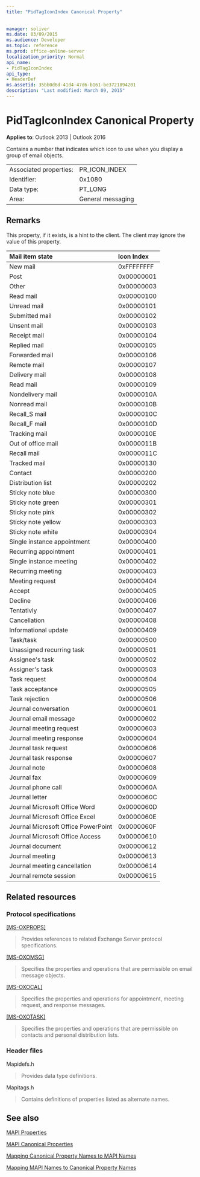 ```yaml
---
title: "PidTagIconIndex Canonical Property"
 
 
manager: soliver
ms.date: 03/09/2015
ms.audience: Developer
ms.topic: reference
ms.prod: office-online-server
localization_priority: Normal
api_name:
- PidTagIconIndex
api_type:
- HeaderDef
ms.assetid: 35bb0d6d-41d4-47d6-b161-be3721894201
description: "Last modified: March 09, 2015"
---
```


# PidTagIconIndex Canonical Property

  
  
**Applies to**: Outlook 2013 | Outlook 2016 
  
Contains a number that indicates which icon to use when you display a group of email objects.
  
|||
|:-----|:-----|
|Associated properties:  <br/> |PR_ICON_INDEX  <br/> |
|Identifier:  <br/> |0x1080  <br/> |
|Data type:  <br/> |PT_LONG  <br/> |
|Area:  <br/> |General messaging  <br/> |
   
## Remarks

This property, if it exists, is a hint to the client. The client may ignore the value of this property. 
  
|**Mail item state**|**Icon Index**|
|:-----|:-----|
|New mail  <br/> |0xFFFFFFFF  <br/> |
|Post  <br/> |0x00000001  <br/> |
|Other  <br/> |0x00000003  <br/> |
|Read mail  <br/> |0x00000100  <br/> |
|Unread mail  <br/> |0x00000101  <br/> |
|Submitted mail  <br/> |0x00000102  <br/> |
|Unsent mail  <br/> |0x00000103  <br/> |
|Receipt mail  <br/> |0x00000104  <br/> |
|Replied mail  <br/> |0x00000105  <br/> |
|Forwarded mail  <br/> |0x00000106  <br/> |
|Remote mail  <br/> |0x00000107  <br/> |
|Delivery mail  <br/> |0x00000108  <br/> |
|Read mail  <br/> |0x00000109  <br/> |
|Nondelivery mail  <br/> |0x0000010A  <br/> |
|Nonread mail  <br/> |0x0000010B  <br/> |
|Recall_S mail  <br/> |0x0000010C  <br/> |
|Recall_F mail  <br/> |0x0000010D  <br/> |
|Tracking mail  <br/> |0x0000010E  <br/> |
|Out of office mail  <br/> |0x0000011B  <br/> |
|Recall mail  <br/> |0x0000011C  <br/> |
|Tracked mail  <br/> |0x00000130  <br/> |
|Contact  <br/> |0x00000200  <br/> |
|Distribution list  <br/> |0x00000202  <br/> |
|Sticky note blue  <br/> |0x00000300  <br/> |
|Sticky note green  <br/> |0x00000301  <br/> |
|Sticky note pink  <br/> |0x00000302  <br/> |
|Sticky note yellow  <br/> |0x00000303  <br/> |
|Sticky note white  <br/> |0x00000304  <br/> |
|Single instance appointment  <br/> |0x00000400  <br/> |
|Recurring appointment  <br/> |0x00000401  <br/> |
|Single instance meeting  <br/> |0x00000402  <br/> |
|Recurring meeting  <br/> |0x00000403  <br/> |
|Meeting request  <br/> |0x00000404  <br/> |
|Accept  <br/> |0x00000405  <br/> |
|Decline  <br/> |0x00000406  <br/> |
|Tentativly  <br/> |0x00000407  <br/> |
|Cancellation  <br/> |0x00000408  <br/> |
|Informational update  <br/> |0x00000409  <br/> |
|Task/task  <br/> |0x00000500  <br/> |
|Unassigned recurring task  <br/> |0x00000501  <br/> |
|Assignee's task  <br/> |0x00000502  <br/> |
|Assigner's task  <br/> |0x00000503  <br/> |
|Task request  <br/> |0x00000504  <br/> |
|Task acceptance  <br/> |0x00000505  <br/> |
|Task rejection  <br/> |0x00000506  <br/> |
|Journal conversation  <br/> |0x00000601  <br/> |
|Journal email message  <br/> |0x00000602  <br/> |
|Journal meeting request  <br/> |0x00000603  <br/> |
|Journal meeting response  <br/> |0x00000604  <br/> |
|Journal task request  <br/> |0x00000606  <br/> |
|Journal task response  <br/> |0x00000607  <br/> |
|Journal note  <br/> |0x00000608  <br/> |
|Journal fax  <br/> |0x00000609  <br/> |
|Journal phone call  <br/> |0x0000060A  <br/> |
|Journal letter  <br/> |0x0000060C  <br/> |
|Journal Microsoft Office Word  <br/> |0x0000060D  <br/> |
|Journal Microsoft Office Excel  <br/> |0x0000060E  <br/> |
|Journal Microsoft Office PowerPoint  <br/> |0x0000060F  <br/> |
|Journal Microsoft Office Access  <br/> |0x00000610  <br/> |
|Journal document  <br/> |0x00000612  <br/> |
|Journal meeting  <br/> |0x00000613  <br/> |
|Journal meeting cancellation  <br/> |0x00000614  <br/> |
|Journal remote session  <br/> |0x00000615  <br/> |
   
## Related resources

### Protocol specifications

[[MS-OXPROPS]](http://msdn.microsoft.com/library/f6ab1613-aefe-447d-a49c-18217230b148%28Office.15%29.aspx)
  
> Provides references to related Exchange Server protocol specifications.
    
[[MS-OXOMSG]](http://msdn.microsoft.com/library/daa9120f-f325-4afb-a738-28f91049ab3c%28Office.15%29.aspx)
  
> Specifies the properties and operations that are permissible on email message objects.
    
[[MS-OXOCAL]](http://msdn.microsoft.com/library/09861fde-c8e4-4028-9346-e7c214cfdba1%28Office.15%29.aspx)
  
> Specifies the properties and operations for appointment, meeting request, and response messages.
    
[[MS-OXOTASK]](http://msdn.microsoft.com/library/55600ec0-6195-4730-8436-59c7931ef27e%28Office.15%29.aspx)
  
> Specifies the properties and operations that are permissible on contacts and personal distribution lists.
    
### Header files

Mapidefs.h
  
> Provides data type definitions.
    
Mapitags.h
  
> Contains definitions of properties listed as alternate names.
    
## See also



[MAPI Properties](mapi-properties.md)
  
[MAPI Canonical Properties](mapi-canonical-properties.md)
  
[Mapping Canonical Property Names to MAPI Names](mapping-canonical-property-names-to-mapi-names.md)
  
[Mapping MAPI Names to Canonical Property Names](mapping-mapi-names-to-canonical-property-names.md)

